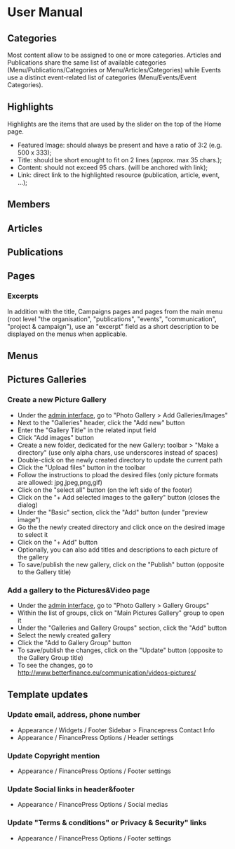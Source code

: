 # User Manual

## Categories
Most content allow to be assigned to one or more categories. 
Articles and Publications share the same list of available categories (Menu/Publications/Categories or Menu/Articles/Categories) while Events use a distinct event-related list of categories (Menu/Events/Event Categories).

## Highlights
Highlights are the items that are used by the slider on the top of the Home page.
* Featured Image: should always be present and have a ratio of 3:2 (e.g. 500 x 333);
* Title: should be short enought to fit on 2 lines (approx. max 35 chars.);
* Content: should not exceed 95 chars. (will be anchored with link);
* Link: direct link to the highlighted resource (publication, article, event, ...);  
 

## Members

## Articles

## Publications

## Pages

### Excerpts
In addition with the title, Campaigns pages and pages from the main menu (root level "the organisation", "publications", "events", "communication", "project & campaign"), use an "excerpt" field as a short description to be displayed on the menus when applicable.


## Menus

## Pictures Galleries

### Create a new Picture Gallery

* Under the [admin interface](https://www.betterfinance.eu/wp-admin), go to "Photo Gallery > Add Galleries/Images"
* Next to the "Galleries" header, click the "Add new" button
* Enter the "Gallery Title" in the related input field
* Click "Add images" button
* Create a new folder, dedicated for the new Gallery: toolbar > "Make a directory" (use only alpha chars, use underscores instead of spaces)
* Double-click on the newly created directory to update the current path
* Click the "Upload files" button in the toolbar 
* Follow the instructions to pload the desired files (only picture formats are allowed: jpg,jpeg,png,gif)
* Click on the "select all" button (on the left side of the footer)
* Click on the "+ Add selected images to the gallery" button (closes the dialog)
* Under the "Basic" section, click the "Add" button (under "preview image")
* Go the the newly created directory and click once on the desired image to select it
* Click on the "+ Add" button
* Optionally, you can also add titles and descriptions to each picture of the gallery
* To save/publish the new gallery, click on the "Publish" button (opposite to the Gallery title)


### Add a gallery to the Pictures&Video page

* Under the [admin interface](https://www.betterfinance.eu/wp-admin), go to "Photo Gallery > Gallery Groups"
* Within the list of groups, click on "Main Pictures Gallery" group to open it
* Under the "Galleries and Gallery Groups" section, click the "Add" button
* Select the newly created gallery
* Click the "Add to Gallery Group" button
* To save/publish the changes, click on the "Update" button (opposite to the Gallery Group title) 
* To see the changes, go to http://www.betterfinance.eu/communication/videos-pictures/


## Template updates

### Update email, address, phone number
* Appearance / Widgets / Footer Sidebar > Financepress Contact Info
* Appearance / FinancePress Options / Header settings

### Update Copyright mention
* Appearance / FinancePress Options / Footer settings


### Update Social links in header&footer
* Appearance / FinancePress Options / Social medias


### Update "Terms & conditions" or Privacy & Security" links 
* Appearance / FinancePress Options / Footer settings